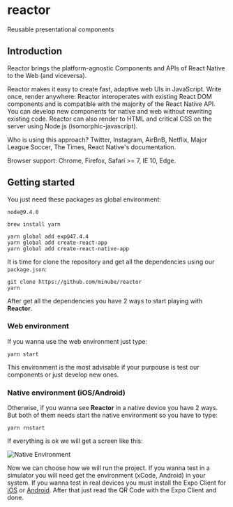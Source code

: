 # reactor
Reusable presentational components


## Introduction
Reactor brings the platform-agnostic Components and APIs of React Native to the Web (and viceversa).

Reactor makes it easy to create fast, adaptive web UIs in JavaScript. Write once, render anywhere: Reactor interoperates with existing React DOM components and is compatible with the majority of the React Native API. You can develop new components for native and web without rewriting existing code. Reactor can also render to HTML and critical CSS on the server using Node.js (isomorphic-javascript).

Who is using this approach? Twitter, Instagram, AirBnB, Netflix, Major League Soccer, The Times, React Native's documentation.

Browser support: Chrome, Firefox, Safari >= 7, IE 10, Edge.


## Getting started

You just need these packages as global environment:

```
node@9.4.0

brew install yarn

yarn global add exp@47.4.4
yarn global add create-react-app
yarn global add create-react-native-app
```

It is time for clone the repository and get all the dependencies using our `package.json`:

```
git clone https://github.com/minube/reactor
yarn
```

After get all the dependencies you have 2 ways to start playing with **Reactor**.

### Web environment
If you wanna use the web environment just type:

```
yarn start
```

This environment is the most advisable if your purpouse is test our components or just develop new ones.

### Native environment (iOS/Android)
Otherwise, if you wanna see **Reactor** in a native device you have 2 ways. But both of them needs start the native environment so you have to type:

```
yarn rnstart
```

If everything is ok we will get a screen like this:

![Native Environment](https://i.imgur.com/8TnMTjG.png)

Now we can choose how we will run the project. If you wanna test in a simulator you will need get the environment (xCode, Android) in your system. If you wanna test in real devices you must install the Expo Client for [iOS](https://itunes.apple.com/app/apple-store/id982107779?ct=www&mt=8) or [Android](https://play.google.com/store/apps/details?id=host.exp.exponent&referrer=www). After that just read the QR Code with the Expo Client and done.
